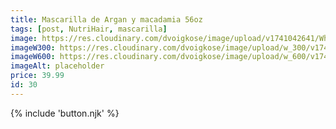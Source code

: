 ```yaml
---
title: Mascarilla de Argan y macadamia 56oz
tags: [post, NutriHair, mascarilla]
image: https://res.cloudinary.com/dvoigkose/image/upload/v1741042641/WhatsApp_Image_2025-02-13_at_12.09.50_tskjf4.jpg
imageW300: https://res.cloudinary.com/dvoigkose/image/upload/w_300/v1741042641/WhatsApp_Image_2025-02-13_at_12.09.50_tskjf4.jpg
imageW600: https://res.cloudinary.com/dvoigkose/image/upload/w_600/v1741042641/WhatsApp_Image_2025-02-13_at_12.09.50_tskjf4.jpg
imageAlt: placeholder
price: 39.99
id: 30
---
```


{% include 'button.njk' %}